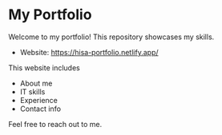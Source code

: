 # My Portfolio

Welcome to my portfolio! 
This repository showcases my skills.

- Website: https://hisa-portfolio.netlify.app/

This website includes
- About me
- IT skills
- Experience
- Contact info

Feel free to reach out to me.
